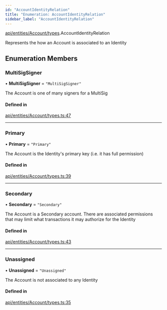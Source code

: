 ```yaml
---
id: "AccountIdentityRelation"
title: "Enumeration: AccountIdentityRelation"
sidebar_label: "AccountIdentityRelation"
---
```


[api/entities/Account/types](../../../../../../modules/API/Entities/Account/Types/Types.md).AccountIdentityRelation

Represents the how an Account is associated to an Identity

## Enumeration Members

### MultiSigSigner

• **MultiSigSigner** = ``"MultiSigSigner"``

The Account is one of many signers for a MultiSig

#### Defined in

[api/entities/Account/types.ts:47](https://github.com/PolymeshAssociation/polymesh-sdk/blob/95e180d2/src/api/entities/Account/types.ts#L47)

___

### Primary

• **Primary** = ``"Primary"``

The Account is the Identity's primary key (i.e. it has full permission)

#### Defined in

[api/entities/Account/types.ts:39](https://github.com/PolymeshAssociation/polymesh-sdk/blob/95e180d2/src/api/entities/Account/types.ts#L39)

___

### Secondary

• **Secondary** = ``"Secondary"``

The Account is a Secondary account. There are associated permissions that may limit what transactions it may authorize for the Identity

#### Defined in

[api/entities/Account/types.ts:43](https://github.com/PolymeshAssociation/polymesh-sdk/blob/95e180d2/src/api/entities/Account/types.ts#L43)

___

### Unassigned

• **Unassigned** = ``"Unassigned"``

The Account is not associated to any Identity

#### Defined in

[api/entities/Account/types.ts:35](https://github.com/PolymeshAssociation/polymesh-sdk/blob/95e180d2/src/api/entities/Account/types.ts#L35)

